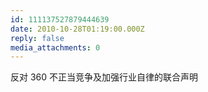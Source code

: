 ```yaml
---
id: 111137527879444639
date: 2010-10-28T01:19:00.000Z
reply: false
media_attachments: 0
---
```


反对 360 不正当竞争及加强行业自律的联合声明 ​​​​

